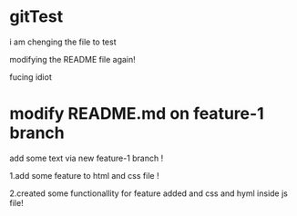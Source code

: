 # gitTest

i am chenging the file to test

modifying the README file again!

fucing idiot

# modify README.md on feature-1 branch 

add some text via new feature-1 branch !

1.add some feature to html and css file !

2.created some functionallity for feature added and css and hyml inside js file!
